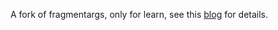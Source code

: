 A fork of fragmentargs, only for learn, see this [blog](http://tubb.github.io/2016/05/13/fragmentargs-%E6%BA%90%E7%A0%81%E8%A7%A3%E6%9E%90/) for details.
